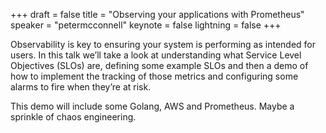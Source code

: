 +++
draft = false
title = "Observing your applications with Prometheus"
speaker = "petermcconnell"
keynote = false
lightning = false
+++

Observability is key to ensuring your system is performing as intended for users. In this talk we’ll take a look at understanding what Service Level Objectives (SLOs) are, defining some example SLOs and then a demo of how to implement the tracking of those metrics and configuring some alarms to fire when they’re at risk.

This demo will include some Golang, AWS and Prometheus. Maybe a sprinkle of chaos engineering.